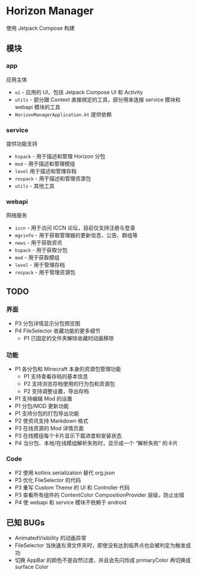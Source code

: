 # Horizon Manager

使用 Jetpack Compose 构建

## 模块

### app

应用主体

- `ui` - 应用的 UI，包括 Jetpack Compose UI 和 Activity
- `utils` - 部分跟 Context 直接绑定的工具，部分用来连接 service 模块和 webapi 模块的工具
- `HorizonManagerApplication.kt` 提供依赖

### service

提供功能支持

- `hzpack` - 用于描述和管理 Horizon 分包 
- `mod` - 用于描述和管理模组
- `level` 用于描述和管理存档
- `respack` - 用于描述和管理资源包
- `utils` - 其他工具

### webapi

网络服务

- `iccn` - 用于访问 ICCN 论坛，目前仅支持注册与登录
- `mgrinfo` - 用于获取管理器的更新信息、公告、群组等
- `news` - 用于获取资讯
- `hzpack` - 用于获取分包
- `mod` - 用于获取模组
- `level` - 用于管理存档
- `respack` - 用于管理资源包

## TODO

### 界面

- P3 分包详情显示分包预览图
- P4 FileSelector 收藏功能的更多细节
  - P1 已固定的文件夹解除收藏时动画移除

### 功能

- P1 各分包和 Minecraft 本身的资源包管理功能
    - P1 支持查看存档的基本信息
    - P2 支持浏览存档使用的行为包和资源包
    - P2 支持调整设置，导出存档
- P1 支持编辑 Mod 的设置
- P1 分包/MOD 更新功能
- P1 支持分包的打包导出功能
- P2 使资讯支持 Markdown 格式
- P3 在线资源的 Mod 详情页面
- P3 在线模组每个卡片显示下载进度和安装状态
- P4 当分包、本地/在线模组解析失败时，显示成一个 “解析失败” 的卡片

### Code

- P2 使用 kotlinx.serialization 替代 org.json
- P3 优化 FileSelector 的代码
- P3 重写 Custom Theme 的 UI 和 Controller 代码
- P3 查看所有组件的 ContentColor CompositionProvider 层级，防止出错
- P4 使 webapi 和 service 模块不依赖于 android

## 已知 BUGs

- AnimatedVisibility 的动画异常
- FileSelector 当快速左滑文件夹时，即使没有达到临界点也会被判定为触发成功
- 切换 AppBar 的颜色不是自然过渡，并且会先闪烁成 primaryColor 再切换成 surface Color
